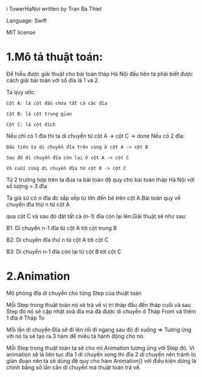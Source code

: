 i
TowerHaNoi written by Tran Ba Thiet

Language: Swift

MIT license

# 1.Mô tả thuật toán:

Để hiểu được giải thuật cho bài toán tháp Hà Nội đầu tiên ta phải biết được cách giải bài toán với số đĩa là 1 và 2.

Ta quy ước:

```
Cột A: là cột đầu chứa tất cả các đĩa

Cột B: là cột trung gian

Cột C: là cột đích
```

Nếu chỉ có 1 đĩa thì ta di chuyển từ cột A -&gt; cột C -&gt; done
Nếu có 2 đĩa:

```
Đầu tiên ta di chuyển đĩa trên cùng ở cột A -> cột B

Sau đó di chuyển đĩa còn lại ở cột A -> cột C

Và cuối cùng di chuyển đĩa từ cột B -> cột C
```

Từ 2 trường hợp trên ta đưa ra bài toán đệ quy cho bài toán tháp Hà Nội với số lượng &gt; 3 đĩa

Ta giả sử có n đĩa đc sắp xếp từ lớn đến bé trên cột A.Bài toán quy về chuyển đĩa thứ n từ cột A

qua cột C và sau đó đặt tất cả \(n-1\) đĩa còn lại lên.Giải thuật sẽ như sau:

B1: Di chuyển n-1 đĩa từ cột A tới cột trung B

B2: Di chuyển đĩa thứ n từ cột A tới cột C

B3: Di chuyển n-1 đĩa còn lại từ cột B tới cột C

# 2.Animation

Mô phỏng đĩa di chuyển cho từng Step của thuật toán

Mỗi Step trong thuật toán nó sẽ trả về vị trí tháp đầu đến tháp cuối và sau Step đó nó sẽ cập nhật xoá đĩa mà đã được di chuyển ở Tháp From và thêm 1 đĩa ở Tháp To

Mỗi lần di chuyển Đĩa sẽ đi lên rồi đi ngang sau đó đi xuống =&gt; Tương ứng với nó ta sẽ tạo ra 3 hàm để miêu tả hành động cho nó.

Mỗi Step trong thuật toán ta sẽ cho nó Animation tương ứng với Step đó. Vì animation sẽ là liên tục đĩa 1 di chuyển xong thì đĩa 2 di chuyển nên tránh bị gián đoạn nên ta sẽ dùng đệ quy cho hàm Animation\(\) với điều kiện dừng là chính bằng số lần cần di chuyển mà thuật toán trả về.
